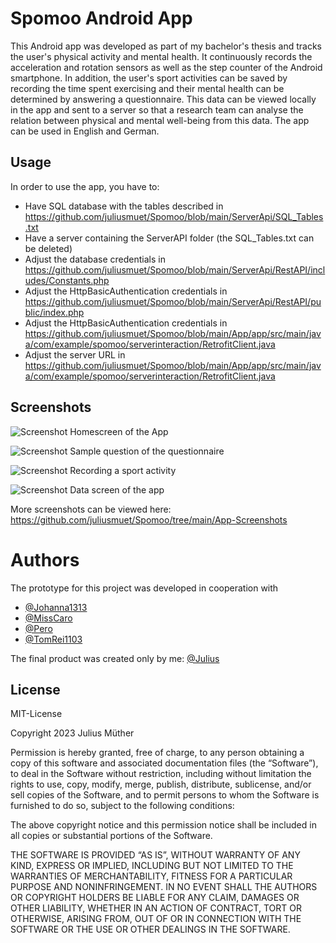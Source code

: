 
# Spomoo Android App

This Android app was developed as part of my bachelor's thesis and tracks the user's physical activity and mental health.
It continuously records the acceleration and rotation sensors as well as the step counter of the Android smartphone. In addition, the user's sport activities can be saved by recording the time spent exercising and their mental health can be determined by answering a questionnaire. This data can be viewed locally in the app and sent to a server so that a research team can analyse the relation between physical and mental well-being from this data.
The app can be used in English and German.


## Usage

In order to use the app, you have to:
- Have SQL database with the tables described in https://github.com/juliusmuet/Spomoo/blob/main/ServerApi/SQL_Tables.txt
- Have a server containing the ServerAPI folder (the SQL_Tables.txt can be deleted)
- Adjust the database credentials in https://github.com/juliusmuet/Spomoo/blob/main/ServerApi/RestAPI/includes/Constants.php
- Adjust the HttpBasicAuthentication credentials in https://github.com/juliusmuet/Spomoo/blob/main/ServerApi/RestAPI/public/index.php
- Adjust the HttpBasicAuthentication credentials in https://github.com/juliusmuet/Spomoo/blob/main/App/app/src/main/java/com/example/spomoo/serverinteraction/RetrofitClient.java
- Adjust the server URL in https://github.com/juliusmuet/Spomoo/blob/main/App/app/src/main/java/com/example/spomoo/serverinteraction/RetrofitClient.java


## Screenshots

![Screenshot](https://github.com/juliusmuet/Spomoo/blob/main/App-Screenshots/Home_1.jpg?raw=true)
Homescreen of the App

![Screenshot](https://github.com/juliusmuet/Spomoo/blob/main/App-Screenshots/Questionnaire_1.jpg?raw=true)
Sample question of the questionnaire

![Screenshot](https://github.com/juliusmuet/Spomoo/blob/main/App-Screenshots/Sport_2.jpg?raw=true)
Recording a sport activity

![Screenshot](https://github.com/juliusmuet/Spomoo/blob/main/App-Screenshots/Data_1.jpg?raw=true)
Data screen of the app

More screenshots can be viewed here: https://github.com/juliusmuet/Spomoo/tree/main/App-Screenshots


# Authors

The prototype for this project was developed in cooperation with
- [@Johanna1313](https://github.com/Johanna1313)
- [@MissCaro](https://github.com/MissCaroo)
- [@Pero](https://github.com/Programmero187)
- [@TomRei1103](https://github.com/TomRei1103)

The final product was created only by me: [@Julius](https://github.com/juliusmuet)


## License

MIT-License

Copyright 2023 Julius Müther

Permission is hereby granted, free of charge, to any person obtaining a copy of this software and associated documentation files (the “Software”), to deal in the Software without restriction, including without limitation the rights to use, copy, modify, merge, publish, distribute, sublicense, and/or sell copies of the Software, and to permit persons to whom the Software is furnished to do so, subject to the following conditions:

The above copyright notice and this permission notice shall be included in all copies or substantial portions of the Software.

THE SOFTWARE IS PROVIDED “AS IS”, WITHOUT WARRANTY OF ANY KIND, EXPRESS OR IMPLIED, INCLUDING BUT NOT LIMITED TO THE WARRANTIES OF MERCHANTABILITY, FITNESS FOR A PARTICULAR PURPOSE AND NONINFRINGEMENT. IN NO EVENT SHALL THE AUTHORS OR COPYRIGHT HOLDERS BE LIABLE FOR ANY CLAIM, DAMAGES OR OTHER LIABILITY, WHETHER IN AN ACTION OF CONTRACT, TORT OR OTHERWISE, ARISING FROM, OUT OF OR IN CONNECTION WITH THE SOFTWARE OR THE USE OR OTHER DEALINGS IN THE SOFTWARE.
